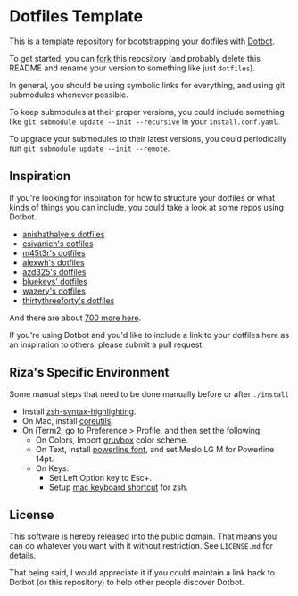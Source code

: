 Dotfiles Template
=================

This is a template repository for bootstrapping your dotfiles with [Dotbot][dotbot].

To get started, you can [fork][fork] this repository (and probably delete this
README and rename your version to something like just `dotfiles`).

In general, you should be using symbolic links for everything, and using git
submodules whenever possible.

To keep submodules at their proper versions, you could include something like
`git submodule update --init --recursive` in your `install.conf.yaml`.

To upgrade your submodules to their latest versions, you could periodically run
`git submodule update --init --remote`.

Inspiration
-----------

If you're looking for inspiration for how to structure your dotfiles or what
kinds of things you can include, you could take a look at some repos using
Dotbot.

* [anishathalye's dotfiles][anishathalye_dotfiles]
* [csivanich's dotfiles][csivanich_dotfiles]
* [m45t3r's dotfiles][m45t3r_dotfiles]
* [alexwh's dotfiles][alexwh_dotfiles]
* [azd325's dotfiles][azd325_dotfiles]
* [bluekeys' dotfiles][bluekeys_dotfiles]
* [wazery's dotfiles][wazery_dotfiles]
* [thirtythreeforty's dotfiles][thirtythreeforty_dotfiles]

And there are about [700 more here][dotbot-users].

If you're using Dotbot and you'd like to include a link to your dotfiles here
as an inspiration to others, please submit a pull request.

Riza's Specific Environment
---------------------------

Some manual steps that need to be done manually before or after `./install`

* Install [zsh-syntax-highlighting][zsh-highlight].
* On Mac, install [coreutils][brew-coreutils].
* On iTerm2, go to Preference > Profile, and then set the following:
  * On Colors, Import [gruvbox][gruvbox-iterm2] color scheme.
  * On Text, Install [powerline font][powerline-font], and set Meslo LG M for
    Powerline 14pt.
  * On Keys:
    * Set Left Option key to Esc+.
    * Setup [mac keyboard shortcut][zsh-iterm-shortcut] for zsh.


License
-------

This software is hereby released into the public domain. That means you can do
whatever you want with it without restriction. See `LICENSE.md` for details.

That being said, I would appreciate it if you could maintain a link back to
Dotbot (or this repository) to help other people discover Dotbot.

[dotbot]: https://github.com/anishathalye/dotbot
[fork]: https://github.com/anishathalye/dotfiles_template/fork
[anishathalye_dotfiles]: https://github.com/anishathalye/dotfiles
[csivanich_dotfiles]: https://github.com/csivanich/dotfiles
[m45t3r_dotfiles]: https://github.com/m45t3r/dotfiles
[alexwh_dotfiles]: https://github.com/alexwh/dotfiles
[azd325_dotfiles]: https://github.com/Azd325/dotfiles
[bluekeys_dotfiles]: https://github.com/bluekeys/.dotfiles
[wazery_dotfiles]: https://github.com/wazery/dotfiles
[thirtythreeforty_dotfiles]: https://github.com/thirtythreeforty/dotfiles
[dotbot-users]: https://github.com/anishathalye/dotbot/wiki/Users
[gruvbox-iterm2]: https://github.com/morhetz/gruvbox-contrib/tree/master/iterm2
[zsh-highlight]: https://github.com/zsh-users/zsh-syntax-highlighting
[brew-coreutils]: https://formulae.brew.sh/formula/coreutils
[powerline-font]: https://github.com/powerline/fonts
[zsh-iterm-shortcut]: https://coderwall.com/p/a8uxma/zsh-iterm2-osx-shortcuts
